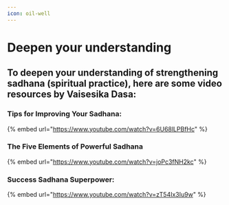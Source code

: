 ```yaml
---
icon: oil-well
---
```


# Deepen your understanding

## To deepen your understanding of strengthening sadhana (spiritual practice), here are some video resources by Vaisesika Dasa:

### Tips for Improving Your Sadhana:

{% embed url="https://www.youtube.com/watch?v=6U68lLPBfHc" %}

### The Five Elements of Powerful Sadhana&#x20;

{% embed url="https://www.youtube.com/watch?v=joPc3fNH2kc" %}

### Success Sadhana Superpower:

{% embed url="https://www.youtube.com/watch?v=zT54Ix3Iu9w" %}

